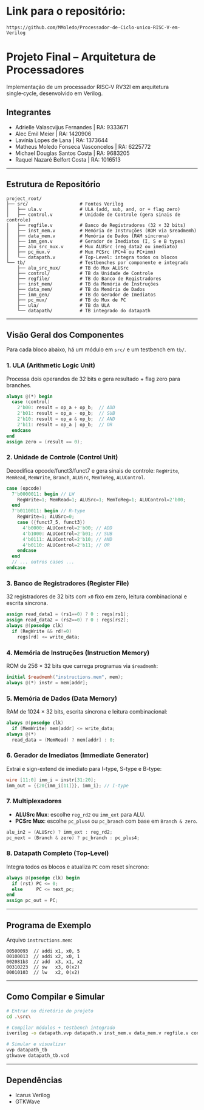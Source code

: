 # Link para o repositório:
```
https://github.com/MMoledo/Processador-de-Ciclo-unico-RISC-V-em-Verilog
```

# Projeto Final – Arquitetura de Processadores

Implementação de um processador RISC‑V RV32I em arquitetura single‑cycle, desenvolvido em Verilog.

## Integrantes

- Adrielle Valascvijus Fernandes | RA: 9333671
- Alec Emil Meier | RA: 1420906
- Lavínia Lopes de Lana | RA: 1373644
- Matheus Moledo Fonseca Vasconcelos | RA: 6225772
- Michael Douglas Santos Costa | RA: 9683205
- Raquel Nazaré Belfort Costa | RA: 1016513

---

## Estrutura de Repositório

```
project_root/
├── src/                   # Fontes Verilog
│   ├── ula.v              # ULA (add, sub, and, or + flag zero)
│   ├── control.v          # Unidade de Controle (gera sinais de controle)
│   ├── regfile.v          # Banco de Registradores (32 × 32 bits)
│   ├── inst_mem.v         # Memória de Instruções (ROM via $readmemh)
│   ├── data_mem.v         # Memória de Dados (RAM síncrona)
│   ├── imm_gen.v          # Gerador de Imediatos (I, S e B types)
│   ├── alu_src_mux.v      # Mux ALUSrc (reg_data2 ou imediato)
│   ├── pc_mux.v           # Mux PCSrc (PC+4 ou PC+imm)
│   └── datapath.v         # Top-Level: integra todos os blocos
└── tb/                    # Testbenches por componente e integrado
    ├── alu_src_mux/       # TB do Mux ALUSrc
    ├── control/           # TB da Unidade de Controle
    ├── regfile/           # TB do Banco de Registradores
    ├── inst_mem/          # TB da Memória de Instruções
    ├── data_mem/          # TB da Memória de Dados
    ├── imm_gen/           # TB do Gerador de Imediatos
    ├── pc_mux/            # TB do Mux de PC
    ├── ula/               # TB da ULA
    └── datapath/          # TB integrado do datapath
```

---

## Visão Geral dos Componentes

Para cada bloco abaixo, há um módulo em `src/` e um testbench em `tb/`.

### 1. ULA (Arithmetic Logic Unit)

Processa dois operandos de 32 bits e gera resultado + flag zero para branches.

```verilog
always @(*) begin
  case (control)
    2'b00: result = op_a + op_b;  // ADD
    2'b01: result = op_a - op_b;  // SUB
    2'b10: result = op_a & op_b;  // AND
    2'b11: result = op_a | op_b;  // OR
  endcase
end
assign zero = (result == 0);
```

### 2. Unidade de Controle (Control Unit)

Decodifica opcode/funct3/funct7 e gera sinais de controle:
`RegWrite`, `MemRead`, `MemWrite`, `Branch`, `ALUSrc`, `MemToReg`, `ALUControl`.

```verilog
case (opcode)
  7'b0000011: begin // LW
    RegWrite=1; MemRead=1; ALUSrc=1; MemToReg=1; ALUControl=2'b00;
  end
  7'b0110011: begin // R-type
    RegWrite=1; ALUSrc=0;
    case ({funct7_5, funct3})
      4'b0000: ALUControl=2'b00; // ADD
      4'b1000: ALUControl=2'b01; // SUB
      4'b0111: ALUControl=2'b10; // AND
      4'b0110: ALUControl=2'b11; // OR
    endcase
  end
  // ... outros casos ...
endcase
```

### 3. Banco de Registradores (Register File)

32 registradores de 32 bits com `x0` fixo em zero, leitura combinacional e escrita síncrona.

```verilog
assign read_data1 = (rs1==0) ? 0 : regs[rs1];
assign read_data2 = (rs2==0) ? 0 : regs[rs2];
always @(posedge clk)
  if (RegWrite && rd!=0)
    regs[rd] <= write_data;
```

### 4. Memória de Instruções (Instruction Memory)

ROM de 256 × 32 bits que carrega programas via `$readmemh`:

```verilog
initial $readmemh("instructions.mem", mem);
always @(*) instr = mem[addr];
```

### 5. Memória de Dados (Data Memory)

RAM de 1024 × 32 bits, escrita síncrona e leitura combinacional:

```verilog
always @(posedge clk)
  if (MemWrite) mem[addr] <= write_data;
always @(*)
  read_data = (MemRead) ? mem[addr] : 0;
```

### 6. Gerador de Imediatos (Immediate Generator)

Extrai e sign-extend de imediato para I-type, S-type e B-type:

```verilog
wire [11:0] imm_i = instr[31:20];
imm_out = {{20{imm_i[11]}}, imm_i}; // I-type
```

### 7. Multiplexadores

* **ALUSrc Mux**: escolhe `reg_rd2` ou `imm_ext` para ALU.
* **PCSrc Mux**: escolhe `pc_plus4` ou `pc_branch` com base em `Branch & zero`.

```verilog
alu_in2 = (ALUSrc) ? imm_ext : reg_rd2;
pc_next = (Branch & zero) ? pc_branch : pc_plus4;
```

### 8. Datapath Completo (Top-Level)

Integra todos os blocos e atualiza `PC` com reset síncrono:

```verilog
always @(posedge clk) begin
  if (rst) PC <= 0;
  else     PC <= next_pc;
end
assign pc_out = PC;
```

---

## Programa de Exemplo

Arquivo `instructions.mem`:

```
00500093  // addi x1, x0, 5
00100013  // addi x2, x0, 1
002081b3  // add  x3, x1, x2
00310223  // sw   x3, 0(x2)
00010103  // lw   x2, 0(x2)
```

---

## Como Compilar e Simular

```bash
# Entrar no diretório do projeto
cd .\src\

# Compilar módulos + testbench integrado
iverilog -o datapath.vvp datapath.v inst_mem.v data_mem.v regfile.v control.v imm_gen.v alu_src_mux.v pc_mux.v ula.v datapath_tb.v

# Simular e visualizar
vvp datapath_tb
gtkwave datapath_tb.vcd
```

---

## Dependências

* Icarus Verilog
* GTKWave

